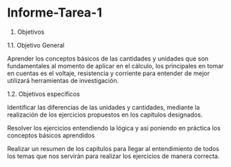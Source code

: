 # Informe-Tarea-1

1.	Objetivos 

1.1.	 Objetivo General

  Aprender los conceptos básicos de las cantidades y unidades que son fundamentales al momento de aplicar en el cálculo, los principales en tomar en cuentas es el voltaje, resistencia y corriente para entender de mejor utilizará herramientas de investigación.
  
1.2.	Objetivos específicos 

  Identificar las diferencias de las unidades y cantidades, mediante la realización de los ejercicios propuestos en los capítulos designados.
  
  
  Resolver los ejercicios entendiendo la lógica y así poniendo en práctica los conceptos básicos aprendidos
  
  Realizar un resumen de los capítulos para llegar al entendimiento de todos los temas que nos servirán para realizar los ejercicios de manera correcta.
